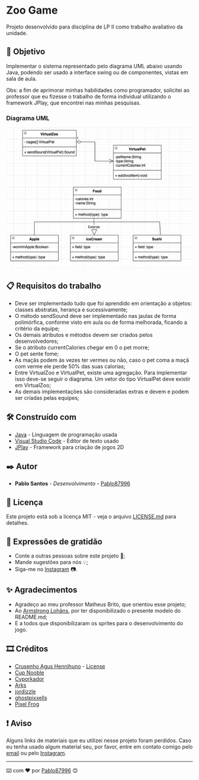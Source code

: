 # Zoo Game

Projeto desenvolvido para disciplina de LP II como trabalho avaliativo da unidade.

## 🚀 Objetivo
Implementar o sistema representado pelo diagrama UML abaixo usando Java, podendo ser usado a interface swing ou de componentes, vistas em sala de aula.

Obs: a fim de aprimorar minhas habilidades como programador, solicitei ao professor que eu fizesse o trabalho de forma individual utilizando o framework JPlay, que encontrei nas minhas pesquisas.

### Diagrama UML
![Diagrama UML do sistema](https://github.com/Pablo87996/Zoo_Game/blob/194099e6bf48c9ab90b557ccfc9d15447bc1aea9/Diagrama%20UML.png)

## 📋 Requisitos do trabalho

* Deve ser implementado tudo que foi aprendido em orientação a objetos: classes abstratas, herança e sucessivamente;
* O método sendSound deve ser implementado nas jaulas de forma polimórfica, conforme visto em aula ou de forma melhorada, ficando a critério da equipe;
* Os demais atributos e métodos devem ser criados pelos desenvolvedores;
* Se o atributo currentCalories chegar em 0 o pet morre;
* O pet sente fome;
* As maçãs podem às vezes ter vermes ou não, caso o pet coma a maçã com verme ele perde 50% das suas calorias;
* Entre VirtualZoo e VirtualPet, existe uma agregação. Para implementar isso deve-se seguir o diagrama. Um vetor do tipo VirtualPet deve existir em VirtualZoo; 
* As demais implementações são consideradas extras e devem e podem ser criadas pelas equipes;

## 🛠️ Construído com

* [Java](https://www.java.com/) - Linguagem de programação usada
* [Visual Studio Code](https://code.visualstudio.com/) - Editor de texto usado
* [JPlay](http://www2.ic.uff.br/jplay/index.html) - Framework para criação de jogos 2D

## ✒️ Autor

* **Pablo Santos** - *Desenvolvimento* - [Pablo87996](https://github.com/Pablo87996)

## 📄 Licença

Este projeto está sob a licença MIT - veja o arquivo [LICENSE.md](https://github.com/Pablo87996/Zoo_Game/blob/main/LICENSE) para detalhes.

## 🎁 Expressões de gratidão

* Conte a outras pessoas sobre este projeto 📢;
* Mande sugestões para nós 💡;
* Siga-me no [Instagram](https://www.instagram.com/space_01_official/) 📷.

## ✨ Agradecimentos

* Agradeço ao meu professor Matheus Brito, que orientou esse projeto;
* Ao [Armstrong Lohãns](https://github.com/lohhans), por ter disponibilizado o presente modelo do README.md;
* E a todos que disponibilizaram os sprites para o desenvolvimento do jogo.

## 🎞 Créditos

* [Crusenho Agus Hennihuno](https://crusenho.itch.io) - [License](https://creativecommons.org/licenses/by-nd/4.0/)
* [Cup Nooble](https://cupnooble.itch.io/)
* [Cyporkador](https://cypor.itch.io/)
* [Arks](https://twitter.com/ScissorMarks)
* [jordizzle](https://jordizzle.itch.io/)
* [ghostpixxells](https://ghostpixxells.itch.io/)
* [Pixel Frog](https://pixelfrog-assets.itch.io/)

## ❗ Aviso

Alguns links de materiais que eu utilizei nesse projeto foram perdidos. Caso eu tenha usado algum material seu, por favor, entre em contato comigo pelo [email](mailto:spacesprojects01@gmail.com) ou pelo [Instagram](https://www.instagram.com/space_01_official/).

---
⌨️ com ❤️ por [Pablo87996](https://github.com/Pablo87996) 😊
